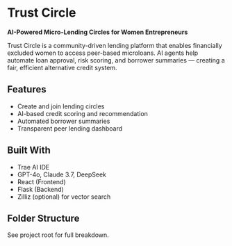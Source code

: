 # Trust Circle 

**AI-Powered Micro-Lending Circles for Women Entrepreneurs**

Trust Circle is a community-driven lending platform that enables financially excluded women to access peer-based microloans. AI agents help automate loan approval, risk scoring, and borrower summaries — creating a fair, efficient alternative credit system.

##  Features
- Create and join lending circles
- AI-based credit scoring and recommendation
- Automated borrower summaries
- Transparent peer lending dashboard

##  Built With
- Trae AI IDE
- GPT-4o, Claude 3.7, DeepSeek
- React (Frontend)
- Flask (Backend)
- Zilliz (optional) for vector search

##  Folder Structure
See project root for full breakdown.

